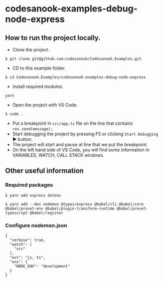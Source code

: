 # codesanook-examples-debug-node-express

## How to run the project locally.

- Clone the project.
```
$ git clone git@github.com:codesanook/Codesanook.Examples.git
```
- CD to this example folder.
```
$ cd Codesanook.Examples/codesanook-examples-debug-node-express
```

- Install required modules.
```
yarn
```
- Open the project with VS Code.
```
$ code .
```
- Put a breakpoint in `src/app.ts` file on the line that contains `res.send(message);`
- Start debugging the project by pressing F5 or clicking `Start Debugging` ▶ button.
- The project will start and pause at line that we put the breakpoint.
- On the left hand side of VS Code, you will find some information in  VARIABLES, WATCH, CALL STACK windows.

## Other useful information

### Required packages

```
$ yarn add express dotenv

$ yarn add --dev nodemon @types/express @babel/cli @babel/core @babel/preset-env @babel/plugin-transform-runtime @babel/preset-typescript @babel/register
```
### Configure nodemon.json
```
{
  "verbose": true,
  "watch": [
    "src"
  ],
  "ext": "js, ts",
  "env": {
    "NODE_ENV": "development"
  }
}

```
